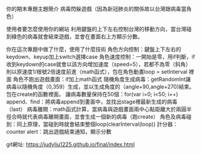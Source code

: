 你的期末專題主題簡介
	病毒閃躲遊戲（因為新冠肺炎的關係故以台灣跟病毒當角色）

使用者要怎麼使用你的網站
利用鍵盤的上下左右控制台灣的移動方向，當台灣碰到綠色的病毒就會結束遊戲，並會在畫面右上方顯示分數。

你在這次專題中做了什麼，使用了什麼技術
角色方向控制：鍵盤上下左右的keydown、keyup加上switch選擇case
角色速度控制：一開始是零，用if判斷，if收到keydown的case就會以該方向增加速度（speed=5），若都不為零（斜角）則以原速度1/根號2倍速度前進（math函式），包在角色動畫loop = setInterval
裡面
角色不跑出遊戲畫面：if加上math函式
隨機角度生成病毒：getRandomInt讓病毒以隨機角度（0,359）生成，並以生成角度的（angle+90,angle+270)結束。包在create的函數裡面。
讓病毒數量保持在50個：for(var i=0; i<50; i++)
append、find：將病毒append到畫面中，並找出stage裡最新生成的病毒（last）
病毒離開：math函式計算，當病毒與遊戲畫面兩中心點距離大於兩圓半徑合時就代表病毒離開畫面，並會生成一個新的病毒（跑create）
角色及病毒碰到：同上原理，當碰到時就會結束整個loop(clearInterval(loop))
計分器：counter
alert：跳出遊戲結束通知，顯示分數


git網址:
https://judyliu1225.github.io/final/index.html


